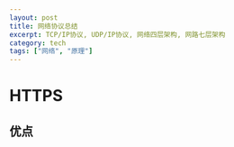 ```yaml
---
layout: post
title: 网络协议总结
excerpt: TCP/IP协议, UDP/IP协议, 网络四层架构, 网路七层架构
category: tech
tags: ["网络", "原理"]
---
```



# HTTPS
## 优点
